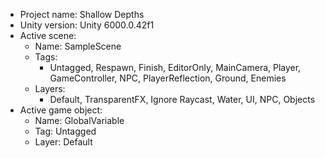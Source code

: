 <!-- UNITY CODE ASSIST INSTRUCTIONS START -->
- Project name: Shallow Depths
- Unity version: Unity 6000.0.42f1
- Active scene:
  - Name: SampleScene
  - Tags:
    - Untagged, Respawn, Finish, EditorOnly, MainCamera, Player, GameController, NPC, PlayerReflection, Ground, Enemies
  - Layers:
    - Default, TransparentFX, Ignore Raycast, Water, UI, NPC, Objects
- Active game object:
  - Name: GlobalVariable
  - Tag: Untagged
  - Layer: Default
<!-- UNITY CODE ASSIST INSTRUCTIONS END -->